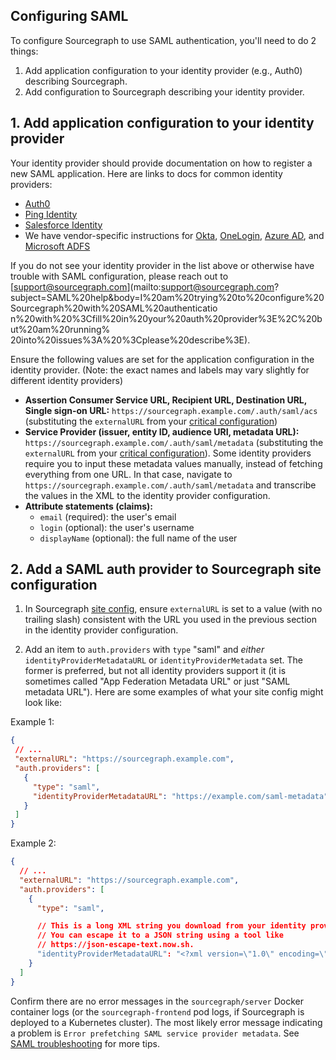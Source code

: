 ## Configuring SAML

To configure Sourcegraph to use SAML authentication, you'll need to do 2 things:

1. Add application configuration to your identity provider (e.g., Auth0) describing Sourcegraph.
1. Add configuration to Sourcegraph describing your identity provider.

## 1. Add application configuration to your identity provider

Your identity provider should provide documentation on how to register a new SAML application. Here are links to docs for common identity providers:

* [Auth0](https://auth0.com/docs/protocols/saml/saml-idp-generic)
* [Ping Identity](https://learning.getpostman.com/docs/postman-enterprise/sso/saml-ping/)
* [Salesforce Identity](https://help.salesforce.com/articleView?id=identity_provider_enable.htm)
* We have vendor-specific instructions for [Okta](/admin/auth/saml_with_okta), [OneLogin](/admin/auth/saml_with_onelogin), [Azure AD](/admin/auth/saml_with_azure_ad), and [Microsoft ADFS](/admin/auth/saml_with_microsoft_adfs)

If you do not see your identity provider in the list above or otherwise have trouble with SAML configuration, please reach out to [support@sourcegraph.com](mailto:support@sourcegraph.com?subject=SAML%20help&body=I%20am%20trying%20to%20configure%20Sourcegraph%20with%20SAML%20authenticatio
n%20with%20%3Cfill%20in%20your%20auth%20provider%3E%2C%20but%20am%20running%
20into%20issues%3A%20%3Cplease%20describe%3E).


Ensure the following values are set for the application configuration in the identity provider. (Note: the exact names and labels may vary slightly for different identity providers)

- **Assertion Consumer Service URL, Recipient URL, Destination URL, Single sign-on URL:** `https://sourcegraph.example.com/.auth/saml/acs` (substituting the `externalURL` from your [critical configuration](../config/critical_config.md))
- **Service Provider (issuer, entity ID, audience URI, metadata URL):** `https://sourcegraph.example.com/.auth/saml/metadata` (substituting the `externalURL` from your [critical configuration](../config/critical_config.md)). Some identity providers require you to input these metadata values manually, instead of fetching everything from one URL. In that case, navigate to `https://sourcegraph.example.com/.auth/saml/metadata` and transcribe the values in the XML to the identity provider configuration.
- **Attribute statements (claims):**
  - `email` (required): the user's email
  - `login` (optional): the user's username
  - `displayName` (optional): the full name of the user

## 2. Add a SAML auth provider to Sourcegraph site configuration

1. In Sourcegraph [site config](../config/site_config.md), ensure `externalURL` is set to a value (with no trailing slash) consistent with the URL you used in the previous section in the identity provider configuration.

1. Add an item to `auth.providers` with `type` "saml" and *either* `identityProviderMetadataURL` or `identityProviderMetadata` set. The former is preferred, but not all identity providers support it (it is sometimes called "App Federation Metadata URL" or just "SAML metadata URL"). Here are some examples of what your site config might look like:

Example 1:

   ```json
   {
    // ...
    "externalURL": "https://sourcegraph.example.com",
    "auth.providers": [
      {
        "type": "saml",
        "identityProviderMetadataURL": "https://example.com/saml-metadata"
      }
    ]
   }
   ```

Example 2:

```json
{
  // ...
  "externalURL": "https://sourcegraph.example.com",
  "auth.providers": [
    {
      "type": "saml",

      // This is a long XML string you download from your identity provider.
      // You can escape it to a JSON string using a tool like
      // https://json-escape-text.now.sh.
      "identityProviderMetadataURL": "<?xml version=\"1.0\" encoding=\"utf-8\"?><EntityDescriptor ID=\"_86c6d3fd-e0a9-4b99-b830-40b248003fb9\" entityID=\"https://sts.windows.net/6c1b91af-8e37-4921-bbfa-ef68aa2e2d1e/\" xmlns=\"urn:oasis:names:tc:SAML:2.0:metadata\"><Signature xmlns=\"http://www.w3.org/2000/09/xmldsig#\"><SignedInfo><CanonicalizationMethod Algorithm=\"http://www.w3.org/2001/10/xml-exc-c14n#\" /><SignatureMethod Algorithm=\"http://www.w3.org/2001/04/xmldsig-more#rsa-sha256\" /><Reference URI=\"#_86c6d3fd-e0a9-4b99-b830-40b248003fb9\"><Transforms><Transform Algorithm=\"http://www.w3.org/2000/09/xmldsig#enveloped-signature\" /><Transform Algorithm=\"http://www.w3.org/2001/10/xml-exc-c14n#\" /></Transforms><DigestMethod Algorithm=\"http://www.w3.org/2001/04/xmlenc#sha256\" /><DigestValue> ..."
    }
  ]
}
```

Confirm there are no error messages in the `sourcegraph/server` Docker container logs (or the `sourcegraph-frontend` pod logs, if Sourcegraph is deployed to a Kubernetes cluster). The most likely error message indicating a problem is `Error prefetching SAML service provider metadata`. See [SAML troubleshooting](/admin/auth/saml#saml-troubleshooting) for more tips.
